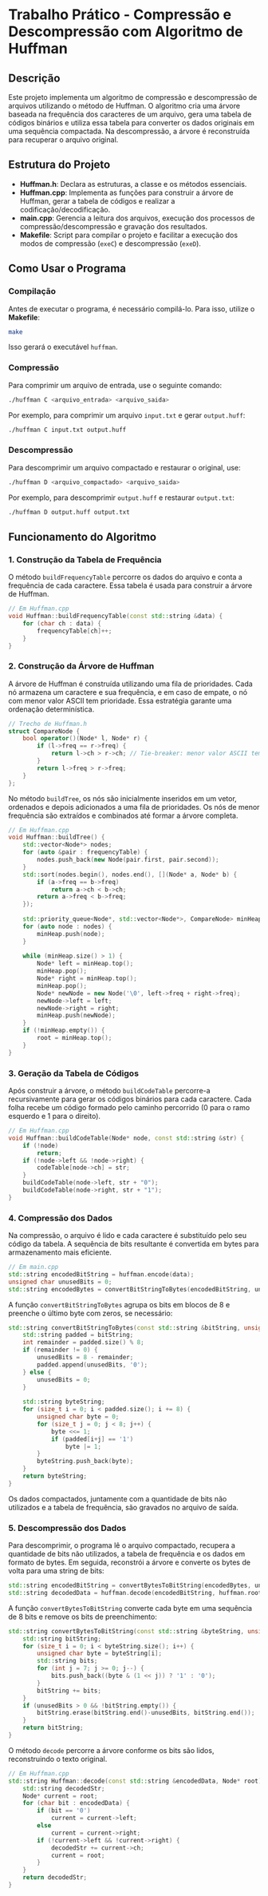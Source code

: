 # Trabalho Prático - Compressão e Descompressão com Algoritmo de Huffman

## Descrição

Este projeto implementa um algoritmo de compressão e descompressão de arquivos utilizando o método de Huffman. O algoritmo cria uma árvore baseada na frequência dos caracteres de um arquivo, gera uma tabela de códigos binários e utiliza essa tabela para converter os dados originais em uma sequência compactada. Na descompressão, a árvore é reconstruída para recuperar o arquivo original.

## Estrutura do Projeto

- **Huffman.h**: Declara as estruturas, a classe e os métodos essenciais.
- **Huffman.cpp**: Implementa as funções para construir a árvore de Huffman, gerar a tabela de códigos e realizar a codificação/decodificação.
- **main.cpp**: Gerencia a leitura dos arquivos, execução dos processos de compressão/descompressão e gravação dos resultados.
- **Makefile**: Script para compilar o projeto e facilitar a execução dos modos de compressão (`exeC`) e descompressão (`exeD`).

## Como Usar o Programa

### Compilação

Antes de executar o programa, é necessário compilá-lo. Para isso, utilize o **Makefile**:

```sh
make
```

Isso gerará o executável `huffman`.

### Compressão

Para comprimir um arquivo de entrada, use o seguinte comando:

```sh
./huffman C <arquivo_entrada> <arquivo_saida>
```

Por exemplo, para comprimir um arquivo `input.txt` e gerar `output.huff`:

```sh
./huffman C input.txt output.huff
```

### Descompressão

Para descomprimir um arquivo compactado e restaurar o original, use:

```sh
./huffman D <arquivo_compactado> <arquivo_saida>
```

Por exemplo, para descomprimir `output.huff` e restaurar `output.txt`:

```sh
./huffman D output.huff output.txt
```

## Funcionamento do Algoritmo

### 1. Construção da Tabela de Frequência

O método `buildFrequencyTable` percorre os dados do arquivo e conta a frequência de cada caractere. Essa tabela é usada para construir a árvore de Huffman.

```cpp
// Em Huffman.cpp
void Huffman::buildFrequencyTable(const std::string &data) {
    for (char ch : data) {
        frequencyTable[ch]++;
    }
}
```

### 2. Construção da Árvore de Huffman

A árvore de Huffman é construída utilizando uma fila de prioridades. Cada nó armazena um caractere e sua frequência, e em caso de empate, o nó com menor valor ASCII tem prioridade. Essa estratégia garante uma ordenação determinística.

```cpp
// Trecho de Huffman.h
struct CompareNode {
    bool operator()(Node* l, Node* r) {
        if (l->freq == r->freq) {
            return l->ch > r->ch; // Tie-breaker: menor valor ASCII tem maior prioridade
        }
        return l->freq > r->freq;
    }
};
```

No método `buildTree`, os nós são inicialmente inseridos em um vetor, ordenados e depois adicionados a uma fila de prioridades. Os nós de menor frequência são extraídos e combinados até formar a árvore completa.

```cpp
// Em Huffman.cpp
void Huffman::buildTree() {
    std::vector<Node*> nodes;
    for (auto &pair : frequencyTable) {
        nodes.push_back(new Node(pair.first, pair.second));
    }
    std::sort(nodes.begin(), nodes.end(), [](Node* a, Node* b) {
        if (a->freq == b->freq)
            return a->ch < b->ch;
        return a->freq < b->freq;
    });
    
    std::priority_queue<Node*, std::vector<Node*>, CompareNode> minHeap;
    for (auto node : nodes) {
        minHeap.push(node);
    }
    
    while (minHeap.size() > 1) {
        Node* left = minHeap.top();
        minHeap.pop();
        Node* right = minHeap.top();
        minHeap.pop();
        Node* newNode = new Node('\0', left->freq + right->freq);
        newNode->left = left;
        newNode->right = right;
        minHeap.push(newNode);
    }
    if (!minHeap.empty()) {
        root = minHeap.top();
    }
}
```

### 3. Geração da Tabela de Códigos

Após construir a árvore, o método `buildCodeTable` percorre-a recursivamente para gerar os códigos binários para cada caractere. Cada folha recebe um código formado pelo caminho percorrido (0 para o ramo esquerdo e 1 para o direito).

```cpp
// Em Huffman.cpp
void Huffman::buildCodeTable(Node* node, const std::string &str) {
    if (!node)
        return;
    if (!node->left && !node->right) {
        codeTable[node->ch] = str;
    }
    buildCodeTable(node->left, str + "0");
    buildCodeTable(node->right, str + "1");
}
```

### 4. Compressão dos Dados

Na compressão, o arquivo é lido e cada caractere é substituído pelo seu código da tabela. A sequência de bits resultante é convertida em bytes para armazenamento mais eficiente.

```cpp
// Em main.cpp
std::string encodedBitString = huffman.encode(data);
unsigned char unusedBits = 0;
std::string encodedBytes = convertBitStringToBytes(encodedBitString, unusedBits);
```

A função `convertBitStringToBytes` agrupa os bits em blocos de 8 e preenche o último byte com zeros, se necessário:

```cpp
std::string convertBitStringToBytes(const std::string &bitString, unsigned char &unusedBits) {
    std::string padded = bitString;
    int remainder = padded.size() % 8;
    if (remainder != 0) {
        unusedBits = 8 - remainder;
        padded.append(unusedBits, '0');
    } else {
        unusedBits = 0;
    }
    
    std::string byteString;
    for (size_t i = 0; i < padded.size(); i += 8) {
        unsigned char byte = 0;
        for (size_t j = 0; j < 8; j++) {
            byte <<= 1;
            if (padded[i+j] == '1')
                byte |= 1;
        }
        byteString.push_back(byte);
    }
    return byteString;
}
```

Os dados compactados, juntamente com a quantidade de bits não utilizados e a tabela de frequência, são gravados no arquivo de saída.

### 5. Descompressão dos Dados

Para descomprimir, o programa lê o arquivo compactado, recupera a quantidade de bits não utilizados, a tabela de frequência e os dados em formato de bytes. Em seguida, reconstrói a árvore e converte os bytes de volta para uma string de bits:

```cpp
std::string encodedBitString = convertBytesToBitString(encodedBytes, unusedBits);
std::string decodedData = huffman.decode(encodedBitString, huffman.root);
```

A função `convertBytesToBitString` converte cada byte em uma sequência de 8 bits e remove os bits de preenchimento:

```cpp
std::string convertBytesToBitString(const std::string &byteString, unsigned char unusedBits) {
    std::string bitString;
    for (size_t i = 0; i < byteString.size(); i++) {
        unsigned char byte = byteString[i];
        std::string bits;
        for (int j = 7; j >= 0; j--) {
            bits.push_back((byte & (1 << j)) ? '1' : '0');
        }
        bitString += bits;
    }
    if (unusedBits > 0 && !bitString.empty()) {
        bitString.erase(bitString.end()-unusedBits, bitString.end());
    }
    return bitString;
}
```

O método `decode` percorre a árvore conforme os bits são lidos, reconstruindo o texto original.

```cpp
// Em Huffman.cpp
std::string Huffman::decode(const std::string &encodedData, Node* root) {
    std::string decodedStr;
    Node* current = root;
    for (char bit : encodedData) {
        if (bit == '0')
            current = current->left;
        else
            current = current->right;
        if (!current->left && !current->right) {
            decodedStr += current->ch;
            current = root;
        }
    }
    return decodedStr;
}
```

